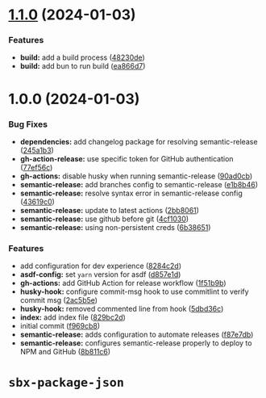 # [1.1.0](https://github.com/trevclev0/sbx-package-json/compare/v1.0.0...v1.1.0) (2024-01-03)


### Features

* **build:** add a build process ([48230de](https://github.com/trevclev0/sbx-package-json/commit/48230deb891c38b358eabce3db249a36c5c4bd3e))
* **build:** add bun to run build ([ea866d7](https://github.com/trevclev0/sbx-package-json/commit/ea866d7784689df81dd55be1d1b8cdd46085ac4f))

# 1.0.0 (2024-01-03)


### Bug Fixes

* **dependencies:** add changelog package for resolving semantic-release ([245a1b3](https://github.com/trevclev0/sbx-package-json/commit/245a1b3188565dc0409ccd466d63fc8a8643644f))
* **gh-action-release:** use specific token for GitHub authentication ([77ef56c](https://github.com/trevclev0/sbx-package-json/commit/77ef56c693ddd579be2397be855e79307275c6a3))
* **gh-actions:** disable husky when running semantic-release ([90ad0cb](https://github.com/trevclev0/sbx-package-json/commit/90ad0cb5d7a8fb8ec76526c7849772713708c633))
* **semantic-release:** add branches config to semantic-release ([e1b8b46](https://github.com/trevclev0/sbx-package-json/commit/e1b8b46cfe1175407f3e4a5a302c77523d4f9459))
* **semantic-release:** resolve syntax error in semantic-release config ([43619c0](https://github.com/trevclev0/sbx-package-json/commit/43619c02dc7b812a123cbfc2d61d34713bba7eb8))
* **semantic-release:** update to latest actions ([2bb8061](https://github.com/trevclev0/sbx-package-json/commit/2bb8061dc24e595568fe5fbd0d34e5c4f7935fd4))
* **semantic-release:** use github before git ([4cf1030](https://github.com/trevclev0/sbx-package-json/commit/4cf103047230b22885d7f2a52d63a157b55d3e77))
* **semantic-release:** using non-persistent creds ([6b38651](https://github.com/trevclev0/sbx-package-json/commit/6b38651c776ecb250a40bed3a296beecb1c2aefc))


### Features

* add configuration for dev experience ([8284c2d](https://github.com/trevclev0/sbx-package-json/commit/8284c2de11bb60c9293c7f721c5d07161b880b18))
* **asdf-config:** set `yarn` version for asdf ([d857e1d](https://github.com/trevclev0/sbx-package-json/commit/d857e1da7da69009792fa9a7c24462edb971f20f))
* **gh-actions:** add GitHub Action for release workflow ([1f51b9b](https://github.com/trevclev0/sbx-package-json/commit/1f51b9be4c0bf0db0fc90b2da67afbca3798efb1))
* **husky-hook:** configure commit-msg hook to use commitlint to verify commit msg ([2ac5b5e](https://github.com/trevclev0/sbx-package-json/commit/2ac5b5ebe2ab0b45434d575a43f80bfa01b3f6e8))
* **husky-hook:** removed commented line from hook ([5dbd36c](https://github.com/trevclev0/sbx-package-json/commit/5dbd36c13aaa898ba40a95190be190ca6efd857e))
* **index:** add index file ([829bc2d](https://github.com/trevclev0/sbx-package-json/commit/829bc2dcea24ecd73d00b6e69f742925e8c7ffc8))
* initial commit ([f969cb8](https://github.com/trevclev0/sbx-package-json/commit/f969cb8e5a5d7f320fdbb546e0cc5b89f00e9efd))
* **semantic-release:** adds configuration to automate releases ([f87e7db](https://github.com/trevclev0/sbx-package-json/commit/f87e7db22143ccaf9ee703991fba7bed32221f6a))
* **semantic-release:** configures semantic-release properly to deploy to NPM and GitHub ([8b811c6](https://github.com/trevclev0/sbx-package-json/commit/8b811c6fe4de2aa78fdd523d772fac79a9200282))

# `sbx-package-json`
